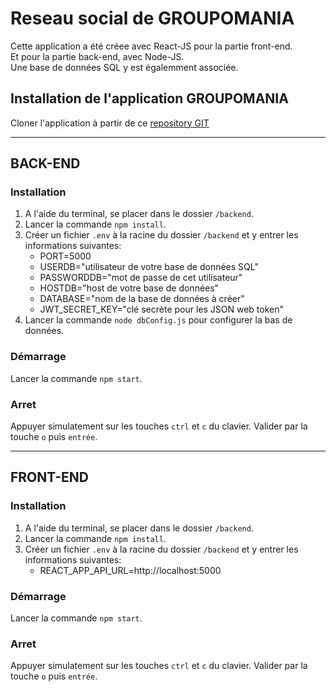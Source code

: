 # Reseau social de GROUPOMANIA

Cette application a été créee avec React-JS pour la partie front-end.\
Et pour la partie back-end, avec Node-JS.\
Une base de données SQL y est égalemment associée.

## Installation de l'application GROUPOMANIA

Cloner l'application à partir de ce [repository GIT](https://github.com/Farosebastien/farosebastien_7_10052022.git)

-----------------

## BACK-END

### Installation

1. A l'aide du terminal, se placer dans le dossier `/backend`.
2. Lancer la commande `npm install`.
3. Créer un fichier `.env` à la racine du dossier `/backend` et y entrer les informations suivantes:
    * PORT=5000
    * USERDB="utilisateur de votre base de données SQL"
    * PASSWORDDB="mot de passe de cet utilisateur"
    * HOSTDB="host de votre base de données"
    * DATABASE="nom de la base de données à créer"
    * JWT_SECRET_KEY="clé secrète pour les JSON web token"
4. Lancer la commande `node dbConfig.js` pour configurer la bas de données.

### Démarrage

Lancer la commande `npm start`.

### Arret

Appuyer simulatement sur les touches `ctrl` et `c` du clavier.
Valider par la touche `o` puis `entrée`.

-----------------

## FRONT-END

### Installation

1. A l'aide du terminal, se placer dans le dossier `/backend`.
2. Lancer la commande `npm install`.
3. Créer un fichier `.env` à la racine du dossier `/backend` et y entrer les informations suivantes:
    * REACT_APP_API_URL=http://localhost:5000

### Démarrage

Lancer la commande `npm start`.

### Arret

Appuyer simulatement sur les touches `ctrl` et `c` du clavier.
Valider par la touche `o` puis `entrée`.